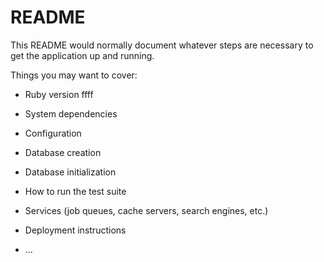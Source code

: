 # README

This README would normally document whatever steps are necessary to get the
application up and running.

Things you may want to cover:

* Ruby version
ffff
* System dependencies

* Configuration

* Database creation

* Database initialization

* How to run the test suite

* Services (job queues, cache servers, search engines, etc.)

* Deployment instructions

* ...
